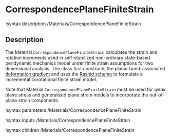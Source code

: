 
# CorrespondencePlaneFiniteStrain

!syntax description /Materials/CorrespondencePlaneFiniteStrain

## Description

The Material `CorrespondencePlaneFiniteStrain` calculates the strain and rotation increments used in self-stabilized non-ordinary state-based peridynamic mechanics model under finite strain assumptions for two dimensional analysis. The class first constructs the planar bond-associated [deformation gradient](peridynamics/DeformationGradients.md) and uses the [Rashid scheme](http://onlinelibrary.wiley.com/doi/10.1002/nme.1620362302/abstract) to formulate a incremental corotational finite strain model.

Note that Material `CorrespondencePlaneFiniteStrain` must be used for _weak_ plane stress and generalized plane strain models to incorporate the out-of-plane strain components.

!syntax parameters /Materials/CorrespondencePlaneFiniteStrain

!syntax inputs /Materials/CorrespondencePlaneFiniteStrain

!syntax children /Materials/CorrespondencePlaneFiniteStrain
